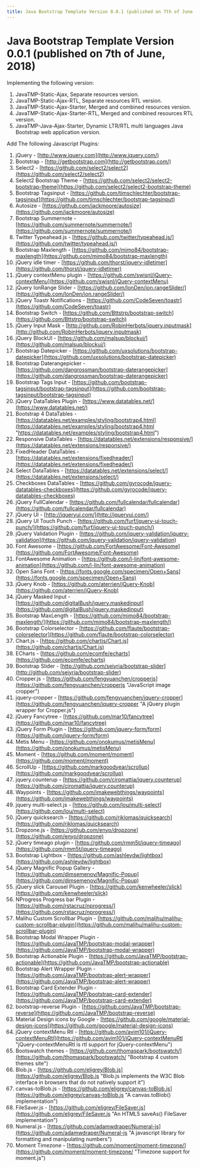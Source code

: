 ```yaml
---
title: Java Bootstrap Template Version 0.0.1 (published on 7th of June, 2018)
---
```

# Java Bootstrap Template Version 0.0.1 (published on 7th of June, 2018)

Implementing the following version:

1.  JavaTMP-Static-Ajax, Separate resources version.
2.  JavaTMP-Static-Ajax-RTL, Separate resources RTL version.
3.  JavaTMP-Static-Ajax-Starter, Merged and combined resources version.
4.  JavaTMP-Static-Ajax-Starter-RTL, Merged and combined resources RTL version.
5.  JavaTMP-Java-Ajax-Starter, Dynamic LTR/RTL multi languages Java Bootstrap web application version.

Add The following Javascript Plugins:

1.  jQuery - [http://www.jquery.com](http://www.jquery.com/)
2.  Bootstrap - [http://getbootstrap.com](http://getbootstrap.com/)
3.  Select2 - [https://github.com/select2/select2](https://github.com/select2/select2)
4.  Select2 Bootstrap Theme - [https://github.com/select2/select2-bootstrap-theme](https://github.com/select2/select2-bootstrap-theme)
5.  Bootstrap Tagsinput - [https://github.com/timschlechter/bootstrap-tagsinput](https://github.com/timschlechter/bootstrap-tagsinput)
6.  Autosize - [https://github.com/jackmoore/autosize](https://github.com/jackmoore/autosize)
7.  Bootstrap Summernote - [https://github.com/summernote/summernote/](https://github.com/summernote/summernote/)
8.  Twitter Typeahead.js - [https://github.com/twitter/typeahead.js/](https://github.com/twitter/typeahead.js/)
9.  Bootstrap Maxlength - [https://github.com/mimo84/bootstrap-maxlength](https://github.com/mimo84/bootstrap-maxlength)
10.  jQuery idle timer - [https://github.com/thorst/jquery-idletimer](https://github.com/thorst/jquery-idletimer)
11.  jQuery contextMenu plugin - [https://github.com/swisnl/jQuery-contextMenu](https://github.com/swisnl/jQuery-contextMenu)
12.  jQuery IonRange Slider - [https://github.com/IonDen/ion.rangeSlider/](https://github.com/IonDen/ion.rangeSlider/)
13.  jQuery Toastr Notifications - [https://github.com/CodeSeven/toastr](https://github.com/CodeSeven/toastr)
14.  Bootstrap Switch - [https://github.com/Bttstrp/bootstrap-switch](https://github.com/Bttstrp/bootstrap-switch)
15.  jQuery Input Mask - [http://github.com/RobinHerbots/jquery.inputmask](http://github.com/RobinHerbots/jquery.inputmask)
16.  jQuery BlockUI - [https://github.com/malsup/blockui/](https://github.com/malsup/blockui/)
17.  Bootstrap Datepicker - [https://github.com/uxsolutions/bootstrap-datepicker](https://github.com/uxsolutions/bootstrap-datepicker)
18.  Bootstrap Daterangepicker - [https://github.com/dangrossman/bootstrap-daterangepicker](https://github.com/dangrossman/bootstrap-daterangepicker)
19.  Bootstrap Tags Input - [https://github.com/bootstrap-tagsinput/bootstrap-tagsinput](https://github.com/bootstrap-tagsinput/bootstrap-tagsinput)
20.  jQuery DataTables Plugin - [https://www.datatables.net/](https://www.datatables.net/)
21.  Bootstrap 4 DataTables - [https://datatables.net/examples/styling/bootstrap4.html](https://datatables.net/examples/styling/bootstrap4.html "https://datatables.net/examples/styling/bootstrap4.html")
22.  Responsive DataTables - [https://datatables.net/extensions/responsive/](https://datatables.net/extensions/responsive/)
23.  FixedHeader DataTables - [https://datatables.net/extensions/fixedheader/](https://datatables.net/extensions/fixedheader/)
24.  Select DataTables - [https://datatables.net/extensions/select/](https://datatables.net/extensions/select/)
25.  Checkboxes DataTables - [https://github.com/gyrocode/jquery-datatables-checkboxes](https://github.com/gyrocode/jquery-datatables-checkboxes)
26.  jQuery FullCalendar - [https://github.com/fullcalendar/fullcalendar](https://github.com/fullcalendar/fullcalendar)
27.  jQuery UI - [http://jqueryui.com/](http://jqueryui.com/)
28.  jQuery UI Touch Punch - [https://github.com/furf/jquery-ui-touch-punch/](https://github.com/furf/jquery-ui-touch-punch/)
29.  jQuery Validation Plugin - [https://github.com/jquery-validation/jquery-validation](https://github.com/jquery-validation/jquery-validation)
30.  Font Awesome - [https://github.com/FortAwesome/Font-Awesome](https://github.com/FortAwesome/Font-Awesome)
31.  FontAwesome Animation - [https://github.com/l-lin/font-awesome-animation](https://github.com/l-lin/font-awesome-animation)
32.  Open Sans Font - [https://fonts.google.com/specimen/Open+Sans](https://fonts.google.com/specimen/Open+Sans)
33.  jQuery Knob - [https://github.com/aterrien/jQuery-Knob](https://github.com/aterrien/jQuery-Knob)
34.  jQuery Masked Input - [https://github.com/digitalBush/jquery.maskedinput](https://github.com/digitalBush/jquery.maskedinput)
35.  Bootstrap MaxLength - [https://github.com/mimo84/bootstrap-maxlength/](https://github.com/mimo84/bootstrap-maxlength/)
36.  Bootstrap Colorselector - [https://github.com/flaute/bootstrap-colorselector](https://github.com/flaute/bootstrap-colorselector)
37.  Chart.js - [https://github.com/chartjs/Chart.js](https://github.com/chartjs/Chart.js)
38.  ECharts - [https://github.com/ecomfe/echarts](https://github.com/ecomfe/echarts)
39.  Bootstrap Slider - [http://github.com/seiyria/bootstrap-slider](http://github.com/seiyria/bootstrap-slider)
40.  Cropper.js - [https://github.com/fengyuanchen/cropperjs](https://github.com/fengyuanchen/cropperjs "JavaScript image cropper")
41.  jquery-cropper - [https://github.com/fengyuanchen/jquery-cropper](https://github.com/fengyuanchen/jquery-cropper "A jQuery plugin wrapper for Cropper.js")
42.  jQuery Fancytree - [https://github.com/mar10/fancytree](https://github.com/mar10/fancytree)
43.  jQuery Form Plugin - [https://github.com/jquery-form/form](https://github.com/jquery-form/form)
44.  Metis Menu - [https://github.com/onokumus/metisMenu](https://github.com/onokumus/metisMenu)
45.  Moment - [https://github.com/moment/moment](https://github.com/moment/moment)
46.  ScrollUp - [https://github.com/markgoodyear/scrollup](https://github.com/markgoodyear/scrollup)
47.  jquery.counterup - [https://github.com/ciromattia/jquery.counterup](https://github.com/ciromattia/jquery.counterup)
48.  Waypoints - [https://github.com/imakewebthings/waypoints](https://github.com/imakewebthings/waypoints)
49.  jquery multi-select.js - [https://github.com/lou/multi-select](https://github.com/lou/multi-select)
50.  jQuery quicksearch - [https://github.com/riklomas/quicksearch](https://github.com/riklomas/quicksearch)
51.  Dropzone.js - [https://github.com/enyo/dropzone](https://github.com/enyo/dropzone)
52.  jQuery timeago plugin - [https://github.com/rmm5t/jquery-timeago](https://github.com/rmm5t/jquery-timeago)
53.  Bootstrap Lightbox - [https://github.com/ashleydw/lightbox](https://github.com/ashleydw/lightbox)
54.  jQuery Magnific Popup Gallery - [https://github.com/dimsemenov/Magnific-Popup](https://github.com/dimsemenov/Magnific-Popup)
55.  jQuery slick Carousel Plugin - [https://github.com/kenwheeler/slick](https://github.com/kenwheeler/slick)
56.  NProgress Progress bar Plugin - [https://github.com/rstacruz/nprogress/](https://github.com/rstacruz/nprogress/)
57.  Malihu Custom Scrollbar Plugin - [https://github.com/malihu/malihu-custom-scrollbar-plugin](https://github.com/malihu/malihu-custom-scrollbar-plugin)
58.  Bootstrap Modal Wrapper Plugin - [https://github.com/JavaTMP/bootstrap-modal-wrapper](https://github.com/JavaTMP/bootstrap-modal-wrapper)
59.  Bootstrap Actionable Plugin - [https://github.com/JavaTMP/bootstrap-actionable](https://github.com/JavaTMP/bootstrap-actionable)
60.  Bootstrap Alert Wrapper Plugin - [https://github.com/JavaTMP/bootstrap-alert-wrapper](https://github.com/JavaTMP/bootstrap-alert-wrapper)
61.  Bootstrap Card Extender Plugin - [https://github.com/JavaTMP/bootstrap-card-extender](https://github.com/JavaTMP/bootstrap-card-extender)
62.  bootstrap-reverse Plugin - [https://github.com/JavaTMP/bootstrap-reverse](https://github.com/JavaTMP/bootstrap-reverse)
63.  Material Design icons by Google - [https://github.com/google/material-design-icons](https://github.com/google/material-design-icons)
64.  jQuery contextMenu Rtl - [https://github.com/avim101/jQuery-contextMenuRtl](https://github.com/avim101/jQuery-contextMenuRtl "jQuery-contextMenuRtl is rtl support for jQuery-contextMenu")
65.  Bootswatch themes - [https://github.com/thomaspark/bootswatch/](https://github.com/thomaspark/bootswatch/ "Bootstrap 4 custom themes site")
66.  Blob.js - [https://github.com/eligrey/Blob.js](https://github.com/eligrey/Blob.js "Blob.js implements the W3C Blob interface in browsers that do not natively support it")
67.  canvas-toBlob.js - [https://github.com/eligrey/canvas-toBlob.js](https://github.com/eligrey/canvas-toBlob.js "A canvas.toBlob() implementation")
68.  FileSaver.js - [https://github.com/eligrey/FileSaver.js](https://github.com/eligrey/FileSaver.js "An HTML5 saveAs() FileSaver implementation")
69.  Numeral.js - [https://github.com/adamwdraper/Numeral-js](https://github.com/adamwdraper/Numeral-js "A javascript library for formatting and manipulating numbers")
70.  Moment Timezone - [https://github.com/moment/moment-timezone/](https://github.com/moment/moment-timezone/ "Timezone support for moment.js")
